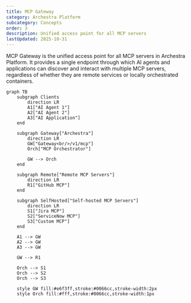 ```yaml
---
title: MCP Gateway
category: Archestra Platform
subcategory: Concepts
order: 3
description: Unified access point for all MCP servers
lastUpdated: 2025-10-31
---
```


MCP Gateway is the unified access point for all MCP servers in Archestra Platform. It provides a single endpoint through which AI agents and applications can discover and interact with multiple MCP servers, regardless of whether they are remote services or locally orchestrated containers.

```mermaid
graph TB
    subgraph Clients
        direction LR
        A1["AI Agent 1"]
        A2["AI Agent 2"]
        A3["AI Application"]
    end

    subgraph Gateway["Archestra"]
        direction LR
        GW["Gateway<br/>/v1/mcp"]
        Orch["MCP Orchestrator"]

        GW --> Orch
    end

    subgraph Remote["Remote MCP Servers"]
        direction LR
        R1["GitHub MCP"]
    end

    subgraph SelfHosted["Self-hosted MCP Servers"]
        direction LR
        S1["Jira MCP"]
        S2["ServiceNow MCP"]
        S3["Custom MCP"]
    end

    A1 --> GW
    A2 --> GW
    A3 --> GW

    GW --> R1

    Orch --> S1
    Orch --> S2
    Orch --> S3

    style GW fill:#e6f3ff,stroke:#0066cc,stroke-width:2px
    style Orch fill:#fff,stroke:#0066cc,stroke-width:1px
```
